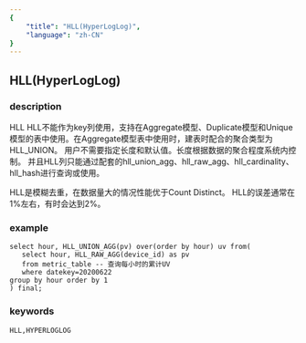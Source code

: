 ```yaml
---
{
    "title": "HLL(HyperLogLog)",
    "language": "zh-CN"
}
---
```


<!-- 
Licensed to the Apache Software Foundation (ASF) under one
or more contributor license agreements.  See the NOTICE file
distributed with this work for additional information
regarding copyright ownership.  The ASF licenses this file
to you under the Apache License, Version 2.0 (the
"License"); you may not use this file except in compliance
with the License.  You may obtain a copy of the License at

  http://www.apache.org/licenses/LICENSE-2.0

Unless required by applicable law or agreed to in writing,
software distributed under the License is distributed on an
"AS IS" BASIS, WITHOUT WARRANTIES OR CONDITIONS OF ANY
KIND, either express or implied.  See the License for the
specific language governing permissions and limitations
under the License.
-->

## HLL(HyperLogLog)
### description
HLL
HLL不能作为key列使用，支持在Aggregate模型、Duplicate模型和Unique模型的表中使用。在Aggregate模型表中使用时，建表时配合的聚合类型为HLL_UNION。
用户不需要指定长度和默认值。长度根据数据的聚合程度系统内控制。
并且HLL列只能通过配套的hll_union_agg、hll_raw_agg、hll_cardinality、hll_hash进行查询或使用。

HLL是模糊去重，在数据量大的情况性能优于Count Distinct。
HLL的误差通常在1%左右，有时会达到2%。

### example

    select hour, HLL_UNION_AGG(pv) over(order by hour) uv from(
       select hour, HLL_RAW_AGG(device_id) as pv
       from metric_table -- 查询每小时的累计UV
       where datekey=20200622
    group by hour order by 1
    ) final;

### keywords

    HLL,HYPERLOGLOG
